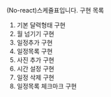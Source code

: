 (No-react)스케쥴표입니다.
구현 목록
1. 기본 달력형태 구현
2. 월 넘기기 구현
3. 일정추가 구현
4. 일정목록 구현
5. 사진 추가 구현
6. 시간 설정 구현
7. 일정 삭제 구현
8. 일정목록 체크마크 구현
